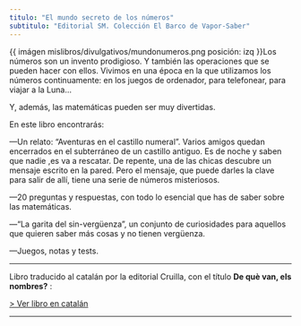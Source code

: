 ```yaml
---
titulo: "El mundo secreto de los números"
subtitulo: "Editorial SM. Colección El Barco de Vapor-Saber"
---
```

{{ imágen mislibros/divulgativos/mundonumeros.png posición: izq }}Los números
son un invento prodigioso. Y también las operaciones que se pueden hacer con
ellos. Vivimos en una época en la que utilizamos los números continuamente:
en los juegos de ordenador, para telefonear, para viajar a la Luna…

Y, además, las matemáticas pueden ser muy divertidas.

En este libro encontrarás:

—Un relato: “Aventuras en el castillo numeral”. Varios amigos quedan
encerrados en el subterráneo de un castillo antiguo. Es de noche y saben que
nadie ,es va a rescatar. De repente, una de las chicas descubre un mensaje
escrito en la pared. Pero el mensaje, que puede darles la clave para salir de
allí, tiene una serie de números misteriosos.

—20 preguntas y respuestas, con todo lo esencial que has de saber sobre las
matemáticas.

—“La garita del sin-vergüenza”, un conjunto de curiosidades para aquellos que
quieren saber más cosas y no tienen vergüenza.

—Juegos, notas y tests.

* * *

Libro traducido al catalán por la editorial Cruilla, con el título **De què
van, els nombres?** :

[> Ver libro en catalán](http:/paraleer/mundonumeros-catalan)

* * *
